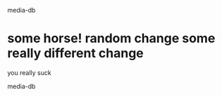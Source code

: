 media-db

some horse! random change
some really different change
========
you really suck

media-db
